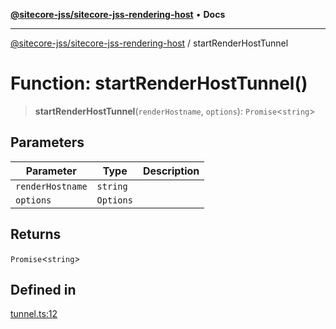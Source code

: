 [**@sitecore-jss/sitecore-jss-rendering-host**](../README.md) • **Docs**

***

[@sitecore-jss/sitecore-jss-rendering-host](../README.md) / startRenderHostTunnel

# Function: startRenderHostTunnel()

> **startRenderHostTunnel**(`renderHostname`, `options`): `Promise`\<`string`\>

## Parameters

| Parameter | Type | Description |
| ------ | ------ | ------ |
| `renderHostname` | `string` |  |
| `options` | `Options` |  |

## Returns

`Promise`\<`string`\>

## Defined in

[tunnel.ts:12](https://github.com/Sitecore/jss/blob/9fded091a348a586c285b62bab7a9afba0a841bc/packages/sitecore-jss-rendering-host/src/tunnel.ts#L12)
